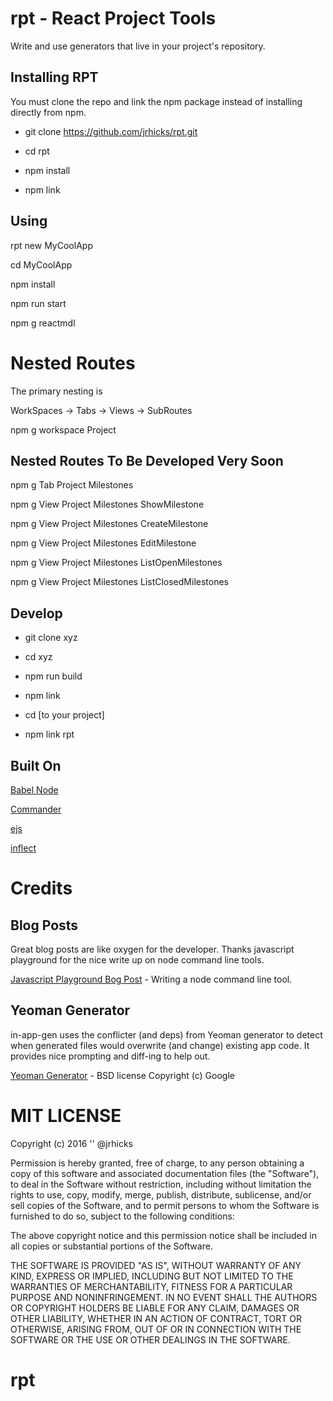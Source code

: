 # rpt - React Project Tools

Write and use generators that live in your project's repository.

## Installing RPT

You must clone the repo and link the npm package instead of installing directly from npm.

* git clone https://github.com/jrhicks/rpt.git

* cd rpt

* npm install

* npm link

## Using

rpt new MyCoolApp

cd MyCoolApp

npm install

npm run start

npm g reactmdl


# Nested Routes

The primary nesting is

WorkSpaces -> Tabs -> Views -> SubRoutes

npm g workspace Project

## Nested Routes To Be Developed Very Soon

npm g Tab Project Milestones

npm g View Project Milestones ShowMilestone

npm g View Project Milestones CreateMilestone

npm g View Project Milestones EditMilestone

npm g View Project Milestones ListOpenMilestones

npm g View Project Milestones ListClosedMilestones


## Develop

* git clone xyz

* cd xyz

* npm run build

* npm link

* cd [to your project]

* npm link rpt

## Built On

[Babel Node](https://babeljs.io/docs/usage/cli/)

[Commander](https://www.npmjs.com/package/commander)

[ejs](https://www.npmjs.com/package/ejs)

[inflect](https://www.npmjs.com/package/inflect)


# Credits

## Blog Posts

Great blog posts are like oxygen for the developer.  Thanks javascript playground for the nice write up on node command line tools.

[Javascript Playground Bog Post](http://javascriptplayground.com/blog/2015/03/node-command-line-tool/) - Writing a node command line tool.

## Yeoman Generator

in-app-gen uses the conflicter (and deps) from Yeoman generator to detect when generated files would overwrite (and change) existing app code.  It provides nice prompting and diff-ing to help out.

[Yeoman Generator](https://github.com/yeoman/generator/) - BSD license Copyright (c) Google

# MIT LICENSE

Copyright (c) 2016
'' @jrhicks

Permission is hereby granted, free of charge, to any person obtaining a copy of this software and associated documentation files (the "Software"), to deal in the Software without restriction, including without limitation the rights to use, copy, modify, merge, publish, distribute, sublicense, and/or sell copies of the Software, and to permit persons to whom the Software is furnished to do so, subject to the following conditions:

The above copyright notice and this permission notice shall be included in all copies or substantial portions of the Software.

THE SOFTWARE IS PROVIDED "AS IS", WITHOUT WARRANTY OF ANY KIND, EXPRESS OR IMPLIED, INCLUDING BUT NOT LIMITED TO THE WARRANTIES OF MERCHANTABILITY, FITNESS FOR A PARTICULAR PURPOSE AND NONINFRINGEMENT. IN NO EVENT SHALL THE AUTHORS OR COPYRIGHT HOLDERS BE LIABLE FOR ANY CLAIM, DAMAGES OR OTHER LIABILITY, WHETHER IN AN ACTION OF CONTRACT, TORT OR OTHERWISE, ARISING FROM, OUT OF OR IN CONNECTION WITH THE SOFTWARE OR THE USE OR OTHER DEALINGS IN THE SOFTWARE.
# rpt
